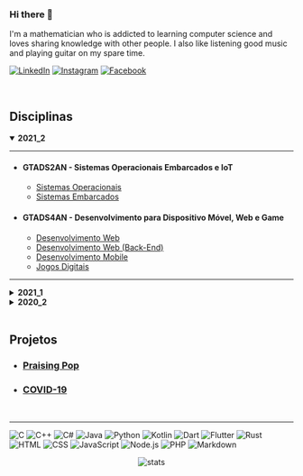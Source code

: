 ### Hi there 👋

I'm a mathematician who is addicted to learning computer science and loves sharing knowledge with other people. I also like listening good music and playing guitar on my spare time.

[![LinkedIn](https://img.shields.io/badge/LinkedIn-0077B5?style=for-the-badge&logo=linkedin&logoColor=white)](https://br.linkedin.com/in/eduardo-ono-b4a55420)
[![Instagram](https://img.shields.io/badge/Instagram-E4405F?style=for-the-badge&logo=instagram&logoColor=white)](https://www.instagram.com/eduardoono1973/)
[![Facebook](https://img.shields.io/badge/Facebook-1877F2?style=for-the-badge&logo=facebook&logoColor=white)](https://www.facebook.com/eduardo.ono/)

<br>

## Disciplinas

<details open>
  <summary>
    <strong>2021_2</strong>
  </summary>
  <section markdown="1">

  ---
  * #### GTADS2AN - Sistemas Operacionais Embarcados e IoT
    * [Sistemas Operacionais](https://github.com/eduardo-ono/Sistemas-Operacionais)
    * [Sistemas Embarcados](https://github.com/eduardo-ono/Sistemas-Embarcados)

  * #### GTADS4AN - Desenvolvimento para Dispositivo Móvel, Web e Game
    * [Desenvolvimento Web](https://github.com/eduardo-ono/Desenvolvimento-Web)
    * [Desenvolvimento Web (Back-End)](https://github.com/eduardo-ono/Desenvolvimento-Web_Back-End)
    * [Desenvolvimento Mobile](https://github.com/eduardo-ono/Desenvolvimento-Mobile)
    * [Jogos Digitais](https://github.com/eduardo-ono/Jogos-Digitais)
  ---

  </section>
</details>

<details>
  <summary>
    <strong>2021_1</strong>
  </summary>
  <section markdown="1">

  ---
  * #### GECO5AN - Desenvolvimento para Dispositivo Móvel, Web e Game
    * [Desenvolvimento Web](https://github.com/eduardo-ono/desenvolvimento-web)
    * [Desenvolvimento Web (Back-End)](https://github.com/eduardo-ono/desenvolvimento-web_back-end)
    * [Desenvolvimento Mobile](https://github.com/eduardo-ono/desenvolvimento-mobile)
    * [Jogos Digitais](https://github.com/eduardo-ono/jogos-digitais)

  * #### GECO7AN - [Sistemas Embarcados](https://github.com/eduardo-ono/Sistemas-Embarcados)

  * #### GECO7AN - [Sistemas Operacionais](https://github.com/eduardo-ono/Sistemas-Operacionais)
  ---

  </section>
</details>

<details>
  <summary>
    <strong>2020_2</strong>
  </summary>
  <section markdown="1">

  ---
  * #### GECO6AN - Organização de Computadores

  * #### GTADS2AN - Sistemas Operacionais Embarcados e IoT

  * #### GTADS4AN - Desenvolvimento para Dispositivo Móvel, Web e Game
  ---

  </section>
</details>

<br>

## Projetos

  * ### [Praising Pop](https://eduardo-ono.github.io/Praising-Pop/)
  * ### [COVID-19](https://eduardo-ono.github.io/eduardo-ono/covid-19/index.html)

<br><hr>

![C](https://img.shields.io/badge/C-00599C?style=for-the-badge&logo=c&logoColor=white)
![C++](https://img.shields.io/badge/C%2B%2B-00599C?style=for-the-badge&logo=c%2B%2B&logoColor=white)
![C#](https://img.shields.io/badge/C%23-239120?style=for-the-badge&logo=c-sharp&logoColor=white)
![Java](https://img.shields.io/badge/Java-ED8B00?style=for-the-badge&logo=java&logoColor=white)
![Python](https://img.shields.io/badge/Python-14354C?style=for-the-badge&logo=python&logoColor=white)
![Kotlin](https://img.shields.io/badge/Kotlin-0095D5?&style=for-the-badge&logo=kotlin&logoColor=white)
![Dart](https://img.shields.io/badge/Dart-0175C2?style=for-the-badge&logo=dart&logoColor=white)
![Flutter](https://img.shields.io/badge/Flutter-02569B?style=for-the-badge&logo=flutter&logoColor=white)
![Rust](https://img.shields.io/badge/Rust-000000?style=for-the-badge&logo=rust&logoColor=white)
![HTML](https://img.shields.io/badge/HTML-239120?style=for-the-badge&logo=html5&logoColor=white)
![CSS](https://img.shields.io/badge/CSS-239120?&style=for-the-badge&logo=css3&logoColor=white)
![JavaScript](https://img.shields.io/badge/JavaScript-F7DF1E?style=for-the-badge&logo=javascript&logoColor=black)
![Node.js](https://img.shields.io/badge/Node.js-43853D?style=for-the-badge&logo=node.js&logoColor=white)
![PHP](https://img.shields.io/badge/PHP-777BB4?style=for-the-badge&logo=php&logoColor=white)
![Markdown](https://img.shields.io/badge/Markdown-000000?style=for-the-badge&logo=markdown&logoColor=white)

<p align="center">

<img src="https://github-readme-stats.vercel.app/api/top-langs/?username=eduardo-ono&theme=dark" alt="stats">

</p>

<!--
**eduardo-ono/eduardo-ono** is a ✨ _special_ ✨ repository because its `README.md` (this file) appears on your GitHub profile.

Here are some ideas to get you started:

- 🔭 I’m currently working on ...
- 🌱 I’m currently learning ...
- 👯 I’m looking to collaborate on ...
- 🤔 I’m looking for help with ...
- 💬 Ask me about ...
- 📫 How to reach me: ...
- 😄 Pronouns: ...
- ⚡ Fun fact: ...
-->
